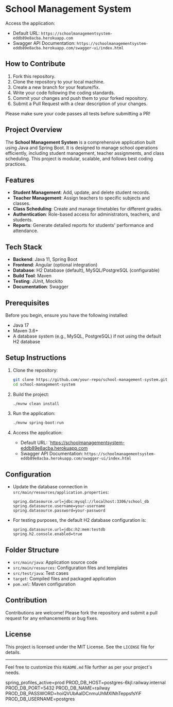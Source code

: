 
# School Management System
Access the application:
- Default URL: `https://schoolmanagementsystem-eddb89e8acba.herokuapp.com`
- Swagger API Documentation: `https://schoolmanagementsystem-eddb89e8acba.herokuapp.com/swagger-ui/index.html`

## How to Contribute

1. Fork this repository.
2. Clone the repository to your local machine.
3. Create a new branch for your feature/fix.
4. Write your code following the coding standards.
5. Commit your changes and push them to your forked repository.
6. Submit a Pull Request with a clear description of your changes.

Please make sure your code passes all tests before submitting a PR!


## Project Overview

The **School Management System** is a comprehensive application built using Java and Spring Boot. It is designed to manage school operations efficiently, including student management, teacher assignments, and class scheduling. This project is modular, scalable, and follows best coding practices.

## Features

- **Student Management**: Add, update, and delete student records.
- **Teacher Management**: Assign teachers to specific subjects and classes.
- **Class Scheduling**: Create and manage timetables for different grades.
- **Authentication**: Role-based access for administrators, teachers, and students.
- **Reports**: Generate detailed reports for students' performance and attendance.

## Tech Stack

- **Backend**: Java 11, Spring Boot
- **Frontend**: Angular (optional integration)
- **Database**: H2 Database (default), MySQL/PostgreSQL (configurable)
- **Build Tool**: Maven
- **Testing**: JUnit, Mockito
- **Documentation**: Swagger

## Prerequisites

Before you begin, ensure you have the following installed:

- Java 17
- Maven 3.6+
- A database system (e.g., MySQL, PostgreSQL) if not using the default H2 database

## Setup Instructions

1. Clone the repository:

   ```bash
   git clone https://github.com/your-repo/school-management-system.git
   cd school-management-system
   ```

2. Build the project:

   ```bash
   ./mvnw clean install
   ```

3. Run the application:

   ```bash
   ./mvnw spring-boot:run
   ```

4. Access the application:
   - Default URL: `https://schoolmanagementsystem-eddb89e8acba.herokuapp.com
   - Swagger API Documentation: `https://schoolmanagementsystem-eddb89e8acba.herokuapp.com/swagger-ui/index.html`

## Configuration

- Update the database connection in `src/main/resources/application.properties`:

  ```properties
  spring.datasource.url=jdbc:mysql://localhost:3306/school_db
  spring.datasource.username=your-username
  spring.datasource.password=your-password
  ```

- For testing purposes, the default H2 database configuration is:

  ```properties
  spring.datasource.url=jdbc:h2:mem:testdb
  spring.h2.console.enabled=true
  ```

## Folder Structure

- `src/main/java`: Application source code
- `src/main/resources`: Configuration files and templates
- `src/test/java`: Test cases
- `target`: Compiled files and packaged application
- `pom.xml`: Maven configuration

## Contribution

Contributions are welcome! Please fork the repository and submit a pull request for any enhancements or bug fixes.

## License

This project is licensed under the MIT License. See the `LICENSE` file for details.

---

Feel free to customize this `README.md` file further as per your project's needs.

spring_profiles_active=prod
PROD_DB_HOST=postgres-6kjl.railway.internal
PROD_DB_PORT=5432
PROD_DB_NAME=railway
PROD_DB_PASSWORD=hoiQVUbAalDCnmuUhMXlNhTeppsfsYiF
PROD_DB_USERNAME=postgres


